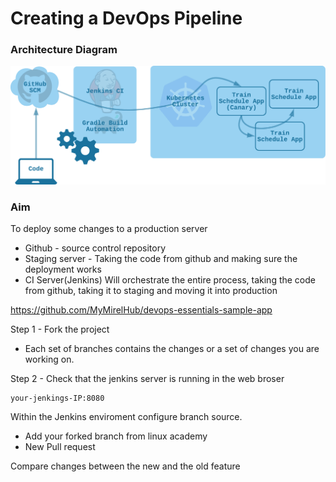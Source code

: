 # Creating a DevOps Pipeline

### Architecture Diagram

![alt text][logo]

[logo]: https://github.com/MyMirelHub/DevOpsPipeline/blob/master/lab_diagram_cicd_pipeline_canary.png "Logo Title Text 2"

### Aim 
To deploy some changes to a production server

- Github - source control repository 
- Staging server - Taking the code from github and making sure the deployment works
- CI Server(Jenkins) Will orchestrate the entire  process, taking the code from github, taking it to staging and moving it into production

https://github.com/MyMirelHub/devops-essentials-sample-app

Step 1  - Fork the project
- Each set of branches contains the changes or a set of changes you are working on.

Step 2 - Check that the  jenkins server is running in the web broser

```
your-jenkings-IP:8080
```
Within the Jenkins enviroment configure branch source. 

- Add your forked branch from linux academy
- New Pull request 

Compare changes between the new and the old feature
